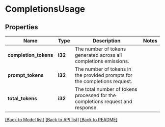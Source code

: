 # CompletionsUsage

## Properties

Name | Type | Description | Notes
------------ | ------------- | ------------- | -------------
**completion_tokens** | **i32** | The number of tokens generated across all completions emissions. | 
**prompt_tokens** | **i32** | The number of tokens in the provided prompts for the completions request. | 
**total_tokens** | **i32** | The total number of tokens processed for the completions request and response. | 

[[Back to Model list]](../README.md#documentation-for-models) [[Back to API list]](../README.md#documentation-for-api-endpoints) [[Back to README]](../README.md)


